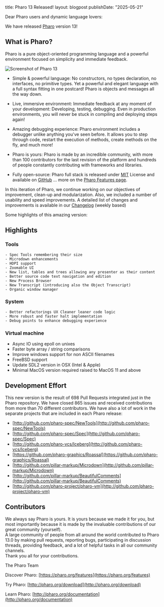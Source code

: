 title: Pharo 13 Released!
layout: blogpost
publishDate: "2025-05-21"

Dear Pharo users and dynamic language lovers: 

We have released [Pharo](https://pharo.org/) version 13!

## What is Pharo?

Pharo is a pure object-oriented programming language and a powerful environment focused on simplicity and immediate feedback.

![Screenshot of Pharo 13](/news/Pharo13.png)

- Simple & powerful language: No constructors, no types declaration, no interfaces, no primitive types. Yet a powerful and elegant language with a full syntax fitting in one postcard! Pharo is objects and messages all the way down.

- Live, immersive environment: Immediate feedback at any moment of your development: Developing, testing, debugging. Even in production environments, you will never be stuck in compiling and deploying steps again!

- Amazing debugging experience: Pharo environment includes a debugger unlike anything you've seen before. It allows you to step through code, restart the execution of methods, create methods on the fly, and much more!

- Pharo is yours: Pharo is made by an incredible community, with more than 100 contributors for the last revision of the platform and hundreds of people constantly contributing with frameworks and libraries.

- Fully open-source: Pharo full stack is released under [MIT](https://opensource.org/licenses/MIT) License and available on [GitHub](https://github.com/pharo-project/pharo)
... more on the [Pharo Features page](http://www.pharo.org/features).

In this iteration of Pharo, we continue working on our objectives of improvement, clean-up and modularization.
Also, we included a number of usability and speed improvements. 
A detailed list of changes and improvements is available in our [Changelog](https://github.com/pharo-project/pharo-changelogs/tree/master/weekly) (weekly based)  

Some highlights of this amazing version:

## Highlights

### Tools
	- Spec Tools remembering their size
	- Microdown enhancements
	- HDPI support 
	- Zoomable UI 
	- New list, tables and trees allowing any presenter as their content
	- Better source code text navigation and edition
	- New Process Browser
	- New Transcript (introducing also the Object Transcript)
	- Organic window manager 

### System 
	- Better refactorings UX Cleaner leaner code logic
	- More robust and faster halt implementation
	- Debug points to enhance debugging experience
   
### Virtual machine
   - Async IO using epoll on unixes
   - Faster byte array / string comparisons
   - Improve windows support for non ASCII filenames
   - FreeBSD support
   - Update SDL2 version in OSX (Intel & Apple)
   - Minimal MacOS version required raised to MacOS 11 and above

## Development Effort

This new version is the result of 698 Pull Requests integrated just in the Pharo repository. 
We have closed 865 issues and received contributions from more than 70 different contributors.
We have also a lot of work in the separate projects that are included in each Pharo release:

- [http://github.com/pharo-spec/NewTools](http://github.com/pharo-spec/NewTools)
- [http://github.com/pharo-spec/Spec](http://github.com/pharo-spec/Spec)
- [http://github.com/pharo-vcs/Iceberg](http://github.com/pharo-vcs/Iceberg)
- [https://github.com/pharo-graphics/Roassal](https://github.com/pharo-graphics/Roassal)
- [http://github.com/pillar-markup/Microdown](http://github.com/pillar-markup/Microdown)
- [http://github.com/pillar-markup/BeautifulComments](http://github.com/pillar-markup/BeautifulComments)
- [http://github.com/pharo-project/pharo-vm](http://github.com/pharo-project/pharo-vm)

## Contributors
We always say Pharo is yours. It is yours because we made it for you, but most importantly because it is made by the invaluable contributions of our great community (yourself).  
A large community of people from all around the world contributed to Pharo 13.0 by making pull requests, reporting bugs, participating in discussion threads, providing feedback, and a lot of helpful tasks in all our community channels.  
Thank you all for your contributions.


The Pharo Team

Discover Pharo: [https://pharo.org/features](https://pharo.org/features)

Try Pharo: [http://pharo.org/download](http://pharo.org/download)

Learn Pharo: [http://pharo.org/documentation](http://pharo.org/documentation)